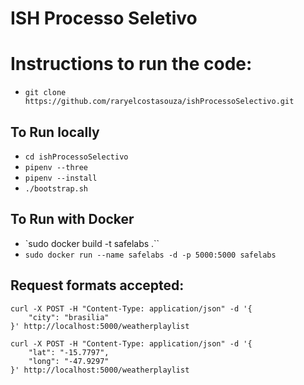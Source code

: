 # ISH Processo Seletivo

# Instructions to run the code:
* `git clone https://github.com/raryelcostasouza/ishProcessoSelectivo.git` 

## To Run locally
* `cd ishProcessoSelectivo`
* `pipenv --three`
* `pipenv --install`
* `./bootstrap.sh`

## To Run with Docker
* `sudo docker build -t safelabs .``
* `sudo docker run --name safelabs -d -p 5000:5000 safelabs`

## Request formats accepted:
```
curl -X POST -H "Content-Type: application/json" -d '{
    "city": "brasilia"
}' http://localhost:5000/weatherplaylist

curl -X POST -H "Content-Type: application/json" -d '{
    "lat": "-15.7797",
    "long": "-47.9297"
}' http://localhost:5000/weatherplaylist
```
